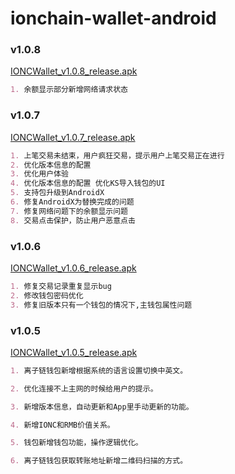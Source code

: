 # ionchain-wallet-android
### v1.0.8
[IONCWallet_v1.0.8_release.apk](https://www.ionchain.org/download/IONCWallet_v1.0.8_release.apk)
```markdown
1. 余额显示部分新增网络请求状态
```
### v1.0.7
[IONCWallet_v1.0.7_release.apk](https://www.ionchain.org/download/IONCWallet_v1.0.7_release.apk)
```markdown
1. 上笔交易未结束，用户疯狂交易，提示用户上笔交易正在进行
2. 优化版本信息的配置
3. 优化用户体验
4. 优化版本信息的配置 优化KS导入钱包的UI
5. 支持包升级到AndroidX
6. 修复AndroidX为替换完成的问题
7. 修复网络问题下的余额显示问题
8. 交易点击保护，防止用户恶意点击
```
### v1.0.6    
[IONCWallet_v1.0.6_release.apk](https://www.ionchain.org/download/IONCWallet_v1.0.6_release.apk)
```markdown
1. 修复交易记录重复显示bug
2. 修改钱包密码优化
3. 修复旧版本只有一个钱包的情况下,主钱包属性问题
```
### v1.0.5
[IONCWallet_v1.0.5_release.apk](https://www.ionchain.org/download/IONCWallet_v1.0.5_release.apk)
```markdown
1. 离子链钱包新增根据系统的语言设置切换中英文。

2. 优化连接不上主网的时候给用户的提示。

3. 新增版本信息，自动更新和App里手动更新的功能。

4. 新增IONC和RMB价值关系。

5. 钱包新增钱包功能，操作逻辑优化。

6. 离子链钱包获取转账地址新增二维码扫描的方式。
``` 


